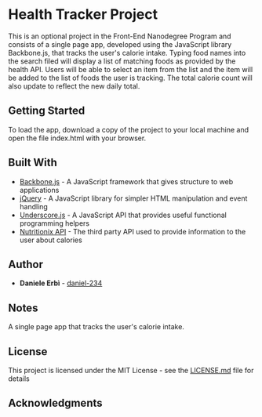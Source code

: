 # Health Tracker Project

This is an optional project in the Front-End Nanodegree Program and consists of a single page app, developed using the JavaScript library Backbone.js, that tracks the user's calorie intake.
Typing food names into the search filed will display a list of matching foods as provided by the health API. Users will be able to select an item from the list and the item will be added to the list of foods the user is tracking.
The total calorie count will also update to reflect the new daily total.

## Getting Started

To load the app, download a copy of the project to your local machine and open the file index.html with your browser.

## Built With

* [Backbone.js](http://backbonejs.org/) - A JavaScript framework that gives structure to web applications
* [jQuery](http://jquery.com/) - A JavaScript library for simpler HTML manipulation and event handling
* [Underscore.js](http://underscorejs.org/) - A JavaScript API that provides useful functional programming helpers
* [Nutritionix API](https://developer.nutritionix.com/docs/v1_1) - The third party API used to provide information to the user about calories

## Author

* **Daniele Erbì** - [daniel-234](https://github.com/daniel-234)

## Notes

A single page app that tracks the user's calorie intake.

## License

This project is licensed under the MIT License - see the [LICENSE.md](LICENSE.md) file for details

## Acknowledgments


